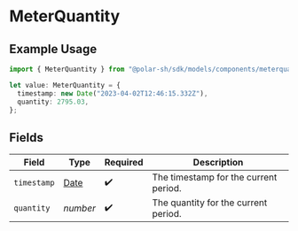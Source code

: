 # MeterQuantity

## Example Usage

```typescript
import { MeterQuantity } from "@polar-sh/sdk/models/components/meterquantity.js";

let value: MeterQuantity = {
  timestamp: new Date("2023-04-02T12:46:15.332Z"),
  quantity: 2795.03,
};
```

## Fields

| Field                                                                                         | Type                                                                                          | Required                                                                                      | Description                                                                                   |
| --------------------------------------------------------------------------------------------- | --------------------------------------------------------------------------------------------- | --------------------------------------------------------------------------------------------- | --------------------------------------------------------------------------------------------- |
| `timestamp`                                                                                   | [Date](https://developer.mozilla.org/en-US/docs/Web/JavaScript/Reference/Global_Objects/Date) | :heavy_check_mark:                                                                            | The timestamp for the current period.                                                         |
| `quantity`                                                                                    | *number*                                                                                      | :heavy_check_mark:                                                                            | The quantity for the current period.                                                          |